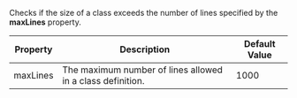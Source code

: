 Checks if the size of a class exceeds the number of lines specified by
the **maxLines** property.

<table>
<thead>
<tr class="header">
<th>Property</th>
<th>Description</th>
<th>Default Value</th>
</tr>
</thead>
<tbody>
<tr class="odd">
<td>maxLines</td>
<td>The maximum number of lines allowed in a class definition.</td>
<td>1000</td>
</tr>
</tbody>
</table>
